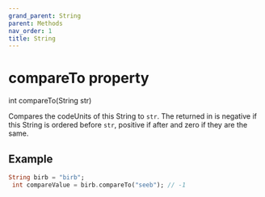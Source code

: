 ```yaml
---
grand_parent: String
parent: Methods
nav_order: 1
title: String
---
```


# compareTo property

int compareTo(String str)

Compares the codeUnits of this String to `str`. The returned in is negative if this String is ordered before `str`, positive if after and zero if they are the same. 

## Example
```dart
String birb = "birb";
 int compareValue = birb.compareTo("seeb"); // -1
```
